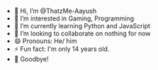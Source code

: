 - 👋 Hi, I’m @ThatzMe-Aayush
- 👀 I’m interested in Gaming, Programming
- 🌱 I’m currently learning Python and JavaScript
- 💞️ I’m looking to collaborate on nothing for now
- 😄 Pronouns: He/ him
- ⚡ Fun fact: I'm only 14 years old.
- 👋 Goodbye! 
